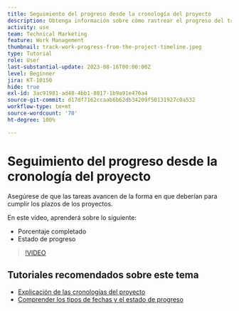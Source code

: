 ```yaml
---
title: Seguimiento del progreso desde la cronología del proyecto
description: Obtenga información sobre cómo rastrear el progreso del trabajo desde la cronología del proyecto en  [!DNL  Workfront]  con el uso de los porcentajes completados, estados, asignaciones o restricciones.
activity: use
team: Technical Marketing
feature: Work Management
thumbnail: track-work-progress-from-the-project-timeline.jpeg
type: Tutorial
role: User
last-substantial-update: 2023-08-16T00:00:00Z
level: Beginner
jira: KT-10150
hide: true
exl-id: 3ac91981-ad48-4bb1-8817-1b9a91e476a4
source-git-commit: d17df7162ccaab6b62db34209f50131927c0a532
workflow-type: tm+mt
source-wordcount: '70'
ht-degree: 100%

---
```


# Seguimiento del progreso desde la cronología del proyecto

Asegúrese de que las tareas avancen de la forma en que deberían para cumplir los plazos de los proyectos.

En este vídeo, aprenderá sobre lo siguiente:

* Porcentaje completado
* Estado de progreso

>[!VIDEO](https://video.tv.adobe.com/v/3438208/?quality=12&learn=on&enablevpops)


## Tutoriales recomendados sobre este tema

* [Explicación de las cronologías del proyecto](/help/manage-work/project-timelines/understand-project-timelines.md)
* [Comprender los tipos de fechas y el estado de progreso](/help/manage-work/project-timelines/understand-task-dates-and-progress-status.md)
